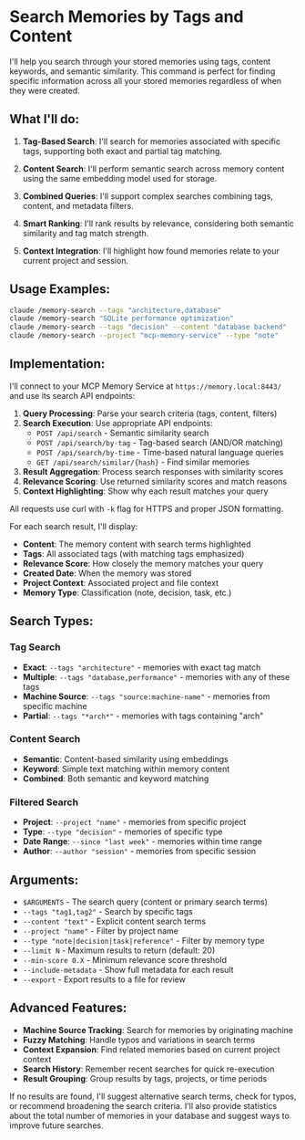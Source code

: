 # Search Memories by Tags and Content

I'll help you search through your stored memories using tags, content keywords, and semantic similarity. This command is perfect for finding specific information across all your stored memories regardless of when they were created.

## What I'll do:

1. **Tag-Based Search**: I'll search for memories associated with specific tags, supporting both exact and partial tag matching.

2. **Content Search**: I'll perform semantic search across memory content using the same embedding model used for storage.

3. **Combined Queries**: I'll support complex searches combining tags, content, and metadata filters.

4. **Smart Ranking**: I'll rank results by relevance, considering both semantic similarity and tag match strength.

5. **Context Integration**: I'll highlight how found memories relate to your current project and session.

## Usage Examples:

```bash
claude /memory-search --tags "architecture,database"
claude /memory-search "SQLite performance optimization"
claude /memory-search --tags "decision" --content "database backend"
claude /memory-search --project "mcp-memory-service" --type "note"
```

## Implementation:

I'll connect to your MCP Memory Service at `https://memory.local:8443/` and use its search API endpoints:

1. **Query Processing**: Parse your search criteria (tags, content, filters)
2. **Search Execution**: Use appropriate API endpoints:
   - `POST /api/search` - Semantic similarity search
   - `POST /api/search/by-tag` - Tag-based search (AND/OR matching)
   - `POST /api/search/by-time` - Time-based natural language queries
   - `GET /api/search/similar/{hash}` - Find similar memories
3. **Result Aggregation**: Process search responses with similarity scores
4. **Relevance Scoring**: Use returned similarity scores and match reasons
5. **Context Highlighting**: Show why each result matches your query

All requests use curl with `-k` flag for HTTPS and proper JSON formatting.

For each search result, I'll display:
- **Content**: The memory content with search terms highlighted
- **Tags**: All associated tags (with matching tags emphasized)
- **Relevance Score**: How closely the memory matches your query
- **Created Date**: When the memory was stored
- **Project Context**: Associated project and file context
- **Memory Type**: Classification (note, decision, task, etc.)

## Search Types:

### Tag Search
- **Exact**: `--tags "architecture"` - memories with exact tag match
- **Multiple**: `--tags "database,performance"` - memories with any of these tags
- **Machine Source**: `--tags "source:machine-name"` - memories from specific machine
- **Partial**: `--tags "*arch*"` - memories with tags containing "arch"

### Content Search
- **Semantic**: Content-based similarity using embeddings
- **Keyword**: Simple text matching within memory content
- **Combined**: Both semantic and keyword matching

### Filtered Search
- **Project**: `--project "name"` - memories from specific project
- **Type**: `--type "decision"` - memories of specific type
- **Date Range**: `--since "last week"` - memories within time range
- **Author**: `--author "session"` - memories from specific session

## Arguments:

- `$ARGUMENTS` - The search query (content or primary search terms)
- `--tags "tag1,tag2"` - Search by specific tags
- `--content "text"` - Explicit content search terms
- `--project "name"` - Filter by project name
- `--type "note|decision|task|reference"` - Filter by memory type
- `--limit N` - Maximum results to return (default: 20)
- `--min-score 0.X` - Minimum relevance score threshold
- `--include-metadata` - Show full metadata for each result
- `--export` - Export results to a file for review

## Advanced Features:

- **Machine Source Tracking**: Search for memories by originating machine
- **Fuzzy Matching**: Handle typos and variations in search terms
- **Context Expansion**: Find related memories based on current project context
- **Search History**: Remember recent searches for quick re-execution
- **Result Grouping**: Group results by tags, projects, or time periods

If no results are found, I'll suggest alternative search terms, check for typos, or recommend broadening the search criteria. I'll also provide statistics about the total number of memories in your database and suggest ways to improve future searches.